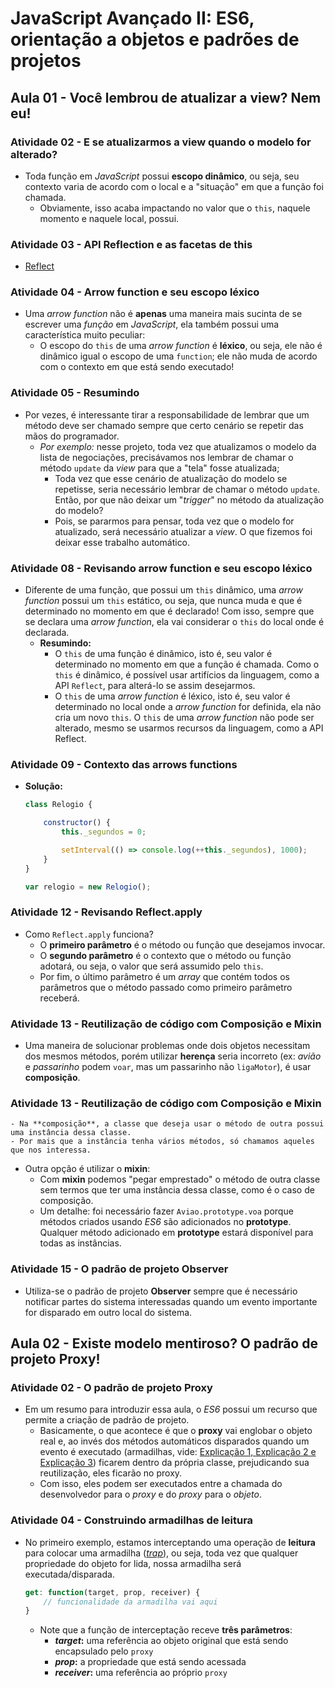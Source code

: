 # JavaScript Avançado II: ES6, orientação a objetos e padrões de projetos



## Aula 01 - Você lembrou de atualizar a view? Nem eu!

### Atividade 02 - E se atualizarmos a view quando o modelo for alterado?
- Toda função em *JavaScript* possui **escopo dinâmico**, ou seja, seu contexto varia de acordo com o local e a "situação" em que a função foi chamada.
	- Obviamente, isso acaba impactando no valor que o `this`, naquele momento e naquele local, possui.

### Atividade 03 - API Reflection e as facetas de this
- [Reflect](https://developer.mozilla.org/pt-BR/docs/Web/JavaScript/Reference/Global_Objects/Reflect)

### Atividade 04 - Arrow function e seu escopo léxico
- Uma *arrow function* não é **apenas** uma maneira mais sucinta de se escrever uma *função* em *JavaScript*, ela também possui uma característica muito peculiar:
	- O escopo do `this` de uma *arrow function* é **léxico**, ou seja, ele não é dinâmico igual o escopo de uma `function`; ele não muda de acordo com o contexto em que está sendo executado!

### Atividade 05 - Resumindo
- Por vezes, é interessante tirar a responsabilidade de lembrar que um método deve ser chamado sempre que certo cenário se repetir das mãos do programador.
	- *Por exemplo:* nesse projeto, toda vez que atualizamos o modelo da lista de negociações, precisávamos nos lembrar de chamar o método `update` da *view* para que a "tela" fosse atualizada;
		- Toda vez que esse cenário de atualização do modelo se repetisse, seria necessário lembrar de chamar o método `update`. Então, por que não deixar um "*trigger*" no método da atualização do modelo?
		- Pois, se pararmos para pensar, toda vez que o modelo for atualizado, será necessário atualizar a *view*. O que fizemos foi deixar esse trabalho automático.

### Atividade 08 - Revisando arrow function e seu escopo léxico
- Diferente de uma função, que possui um `this` dinâmico, uma *arrow function* possui um `this` estático, ou seja, que nunca muda e que é determinado no momento em que é declarado! Com isso, sempre que se declara uma *arrow function*, ela vai considerar o `this` do local onde é declarada. 
	- **Resumindo:**
		- O `this` de uma função é dinâmico, isto é, seu valor é determinado no momento em que a função é chamada. Como o `this` é dinâmico, é possível usar artifícios da linguagem, como a API `Reflect`, para alterá-lo se assim desejarmos.
		- O `this` de uma *arrow function* é léxico, isto é, seu valor é determinado no local onde a *arrow function* for definida, ela não cria um novo `this`. O `this` de uma *arrow function* não pode ser alterado, mesmo se usarmos recursos da linguagem, como a API Reflect.

### Atividade 09 - Contexto das arrows functions
- **Solução:**
	```javascript
	class Relogio {

	    constructor() {
	        this._segundos = 0;

	        setInterval(() => console.log(++this._segundos), 1000);
	    }
	}

	var relogio = new Relogio();
	```


### Atividade 12 - Revisando Reflect.apply
- Como `Reflect.apply` funciona?
	- O **primeiro parâmetro** é o método ou função que desejamos invocar.
	- O **segundo parâmetro** é o contexto que o método ou função adotará, ou seja, o valor que será assumido pelo `this`.
	- Por fim, o último parâmetro é um *array* que contém todos os parâmetros que o método passado como primeiro parâmetro receberá.

### Atividade 13 - Reutilização de código com Composição e Mixin
- Uma maneira de solucionar problemas onde dois objetos necessitam dos mesmos métodos, porém utilizar **herença** seria incorreto (ex: *avião* e *passarinho* podem `voar`, mas um passarinho não `ligaMotor`), é usar **composição**.
### Atividade 13 - Reutilização de código com Composição e Mixin
	- Na **composição**, a classe que deseja usar o método de outra possui uma instância dessa classe.
	- Por mais que a instância tenha vários métodos, só chamamos aqueles que nos interessa.
- Outra opção é utilizar o **mixin**:
	- Com **mixin** podemos "pegar emprestado" o método de outra classe sem termos que ter uma instância dessa classe, como é o caso de composição.	
	- Um detalhe: foi necessário fazer `Aviao.prototype.voa` porque métodos criados usando *ES6* são adicionados no **prototype**. Qualquer método adicionado em **prototype** estará disponível para todas as instâncias.

### Atividade 15 - O padrão de projeto Observer
- Utiliza-se o padrão de projeto **Observer** sempre que é necessário notificar partes do sistema interessadas quando um evento importante for disparado em outro local do sistema.






## Aula 02 - Existe modelo mentiroso? O padrão de projeto Proxy!

### Atividade 02 - O padrão de projeto Proxy
- Em um resumo para introduzir essa aula, o *ES6* possui um recurso que permite a criação de padrão de projeto.
	- Basicamente, o que acontece é que o **proxy** vai englobar o objeto real e, ao invés dos métodos automáticos disparados quando um evento é executado (armadilhas, vide: [Explicação 1, ](https://developer.mozilla.org/pt-BR/docs/Web/JavaScript/Reference/Global_Objects/Proxy) [Explicação 2 e ](https://ponyfoo.com/articles/es6-proxy-traps-in-depth) [Explicação 3](https://medium.com/@oieduardorabelo/javascript-entendendo-es6-proxies-6ed5f8f4d0b6)) ficarem dentro da própria classe, prejudicando sua reutilização, eles ficarão no proxy.
	- Com isso, eles podem ser executados entre a chamada do desenvolvedor para o *proxy* e do *proxy* para o *objeto*.

### Atividade 04 - Construindo armadilhas de leitura
- No primeiro exemplo, estamos interceptando uma operação de **leitura** para colocar uma armadilha ([*trap*](https://developer.mozilla.org/pt-BR/docs/Web/JavaScript/Reference/Global_Objects/Proxy)), ou seja, toda vez que qualquer propriedade do objeto for lida, nossa armadilha será executada/disparada.
	```javascript
	get: function(target, prop, receiver) {
		// funcionalidade da armadilha vai aqui
	}
	```
	- Note que a função de interceptação receve **três parâmetros**:
		- ***target*:** uma referência ao objeto original que está sendo encapsulado pelo `proxy`
		- ***prop*:** a propriedade que está sendo acessada
		- ***receiver*:** uma referência ao próprio `proxy`

